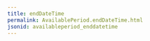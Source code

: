```yaml
---
title: endDateTime
permalink: AvailablePeriod.endDateTime.html
jsonid: availableperiod_enddatetime
---
```

